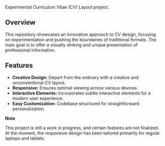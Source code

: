 Experimental Curriculum Vitae (CV) Layout project.

## Overview

This repository showcases an innovative approach to CV design, focusing on experimentation and pushing the boundaries of traditional formats. The main goal is to offer a visually striking and unique presentation of professional information.

## Features

- **Creative Design:** Depart from the ordinary with a creative and unconventional CV layout.
- **Responsive:** Ensures optimal viewing across various devices.
- **Interactive Elements:** Incorporates subtle interactive elements for a modern user experience.
- **Easy Customization:** Codebase structured for straightforward personalization.

 **Note**

 This project is still a work in progress, and certain features are not finalized. At the moment, the responsive design has been tailored primarily for regular laptops and tablets.
  
